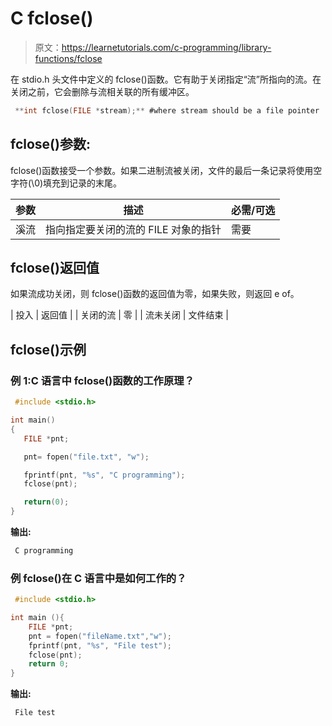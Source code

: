 # C fclose()

> 原文：<https://learnetutorials.com/c-programming/library-functions/fclose>

在 stdio.h 头文件中定义的 fclose()函数。它有助于关闭指定“流”所指向的流。在关闭之前，它会删除与流相关联的所有缓冲区。

```c
 **int fclose(FILE *stream);** #where stream should be a file pointer 

```

## fclose()参数:

fclose()函数接受一个参数。如果二进制流被关闭，文件的最后一条记录将使用空字符(\0)填充到记录的末尾。

| 参数 | 描述 | 必需/可选 |
| --- | --- | --- |
| 溪流 | 指向指定要关闭的流的 FILE 对象的指针 | 需要 |

## fclose()返回值

如果流成功关闭，则 fclose()函数的返回值为零，如果失败，则返回 e of。

| 投入 | 返回值 |
| 关闭的流 | 零 |
| 流未关闭 | 文件结束 |

## fclose()示例

### 例 1:C 语言中 fclose()函数的工作原理？

```c
 #include <stdio.h>

int main()
{
   FILE *pnt;

   pnt= fopen("file.txt", "w");

   fprintf(pnt, "%s", "C programming");
   fclose(pnt);

   return(0);
} 

```

**输出:**

```c
 C programming 
```

### 例 fclose()在 C 语言中是如何工作的？

```c
 #include <stdio.h>

int main (){
    FILE *pnt;
    pnt = fopen("fileName.txt","w");
    fprintf(pnt, "%s", "File test");
    fclose(pnt);
    return 0; 
} 

```

**输出:**

```c
 File test 
```